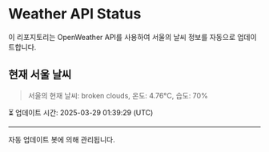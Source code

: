
# Weather API Status

이 리포지토리는 OpenWeather API를 사용하여 서울의 날씨 정보를 자동으로 업데이트합니다.

## 현재 서울 날씨
> 서울의 현재 날씨: broken clouds, 온도: 4.76°C, 습도: 70%

⏳ 업데이트 시간: 2025-03-29 01:39:29 (UTC)

---
자동 업데이트 봇에 의해 관리됩니다.
